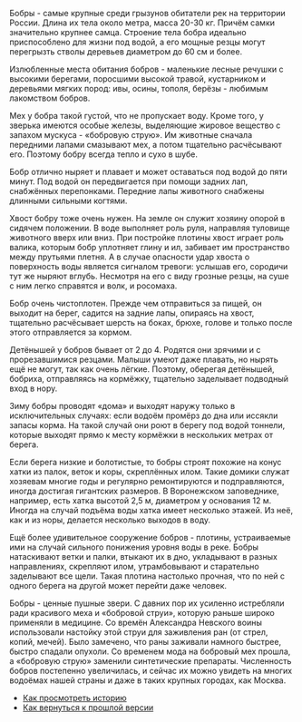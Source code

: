 Бобры - самые крупные среди грызунов обитатели рек на территории России. Длина их тела около метра, масса 20-30 кг. Причём самки значительно крупнее самца. Строение тела бобра идеально приспособлено для жизни под водой, а его мощные резцы могут перегрызть стволы деревьев диаметром до 60 см и более.

Излюбленные места обитания бобров - маленькие лесные речушки с высокими берегами, поросшими высокой травой, кустарником и деревьями мягких пород: ивы, осины, тополя, берёзы - любимым лакомством бобров.

Мех у бобра такой густой, что не пропускает воду. Кроме того, у зверька имеются особые железы, выделяющие жировое вещество с запахом мускуса - «бобровую струю». Им животные сначала передними лапами смазывают мех, а потом тщательно расчёсывают его. Поэтому бобру всегда тепло и сухо в шубе.

Бобр отлично ныряет и плавает и может оставаться под водой до пяти минут. Под водой он передвигается при помощи задних лап, снабжённых перепонками. Передние лапы животного снабжены длинными сильными когтями.

Хвост бобру тоже очень нужен. На земле он служит хозяину опорой в сидячем положении. В воде выполняет роль руля, направляя туловище животного вверх или вниз. При постройке плотины хвост играет роль валика, которым бобр уплотняет глину и ил, забивает им пространство между прутьями плетня. А в случае опасности удар хвоста о поверхность воды является сигналом тревоги: услышав его, сородичи тут же ныряют вглубь. Несмотря на его с виду грозные резцы, на суше с ним легко справятся и волк, и росомаха.

Бобр очень чистоплотен. Прежде чем отправиться за пищей, он выходит на берег, садится на задние лапы, опираясь на хвост, тщательно расчёсывает шерсть на боках, брюхе, голове и только после этого отправляется за кормом.

Детёнышей у бобров бывает от 2 до 4. Родятся они зрячими и с прорезавшимися резцами. Малыши умеют даже плавать, но нырять ещё не могут, так как очень лёгкие. Поэтому, оберегая детёнышей, бобриха, отправляясь на кормёжку, тщательно заделывает подводный вход в нору.

Зиму бобры проводят «дома» и выходят наружу только в исключительных случаях: если водоём промёрз до дна или иссякли запасы корма. На такой случай они роют в берегу под водой тоннели, которые выходят прямо к месту кормёжки в нескольких метрах от берега.

Если берега низкие и болотистые, то бобры строят похожие на конус хатки из палок, веток и коры, скреплённых илом. Такие домики служат хозяевам многие годы и регулярно ремонтируются и подправляются, иногда достигая гигантских размеров. В Воронежском заповеднике, например, есть хатка высотой 2,5 м, диаметром у основания 12 м. Иногда на случай подъёма воды хатка имеет несколько этажей. Из неё, как и из норы, делается несколько выходов в воду.

Ещё более удивительное сооружение бобров - плотины, устраиваемые ими на случай сильного понижения уровня воды в реке. Бобры натаскивают ветки и палки, втыкают их в дно, укладывают в разных направлениях, скрепляют илом, утрамбовывают и старательно заделывают все щели. Такая плотина настолько прочная, что по ней с одного берега на другой может перейти даже человек.

Бобры - ценные пушные звери. С давних пор их усиленно истребляли ради красивого меха и «бобровой струи», которую раньше широко применяли в медицине. Со времён Александра Невского воины использовали настойку этой струи для заживления ран (от стрел, копий, мечей). Было замечено, что раны заживали намного быстрее, быстро спадали опухоли. Со временем мода на бобровый мех прошла, а «бобровую струю» заменили синтетические препараты. Численность бобров постепенно увеличилась, и сейчас их можно увидеть на многих водоёмах нашей страны и даже в таких крупных городах, как Москва.
- [Как просмотреть историю](./log_help.md)
- [Как вернуться к прошлой версии](./reset_help.md)
